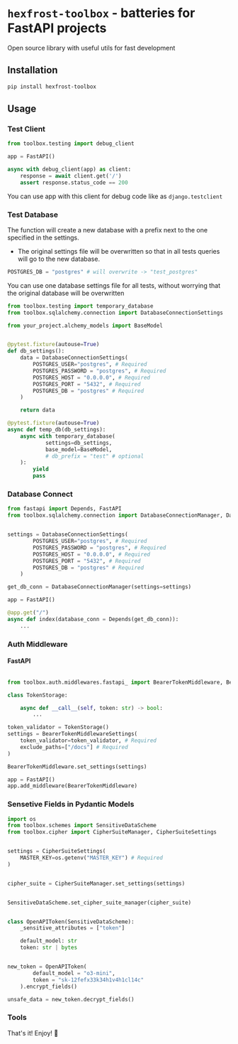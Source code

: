 # `hexfrost-toolbox` - batteries for FastAPI projects

Open source library with useful utils for fast development


## Installation

```bash
pip install hexfrost-toolbox
```

## Usage

### Test Client

```python
from toolbox.testing import debug_client

app = FastAPI()

async with debug_client(app) as client:
    response = await client.get('/')
    assert response.status_code == 200
```
You can use app with this client for debug code like as `django.testclient`


### Test Database

The function will create a new database with a prefix next to the one specified in the settings.


* The original settings file will be overwritten so that in all tests queries will go to the new database.

```python
POSTGRES_DB = "postgres" # will overwrite -> "test_postgres"
```

You can use one database settings file for all tests, without worrying that the original database will be overwritten

```python
from toolbox.testing import temporary_database
from toolbox.sqlalchemy.connection import DatabaseConnectionSettings

from your_project.alchemy_models import BaseModel


@pytest.fixture(autouse=True)
def db_settings():
    data = DatabaseConnectionSettings(
        POSTGRES_USER="postgres", # Required
        POSTGRES_PASSWORD = "postgres", # Required
        POSTGRES_HOST = "0.0.0.0", # Required
        POSTGRES_PORT = "5432", # Required
        POSTGRES_DB = "postgres" # Required
    )

    return data

@pytest.fixture(autouse=True)
async def temp_db(db_settings):
    async with temporary_database(
            settings=db_settings,
            base_model=BaseModel,
            # db_prefix = "test" # optional
    ):
        yield
        pass
```

### Database Connect

```python
from fastapi import Depends, FastAPI
from toolbox.sqlalchemy.connection import DatabaseConnectionManager, DatabaseConnectionSettings


settings = DatabaseConnectionSettings(
        POSTGRES_USER="postgres", # Required
        POSTGRES_PASSWORD = "postgres", # Required
        POSTGRES_HOST = "0.0.0.0", # Required
        POSTGRES_PORT = "5432", # Required
        POSTGRES_DB = "postgres" # Required
    )

get_db_conn = DatabaseConnectionManager(settings=settings)

app = FastAPI()

@app.get("/")
async def index(database_conn = Depends(get_db_conn)):
    ...
```

### Auth Middleware
#### FastAPI

```python

from toolbox.auth.middlewares.fastapi_ import BearerTokenMiddleware, BearerTokenMiddlewareSettings

class TokenStorage:

    async def __call__(self, token: str) -> bool:
        ...

token_validator = TokenStorage()
settings = BearerTokenMiddlewareSettings(
    token_validator=token_validator, # Required
    exclude_paths=["/docs"] # Required
)

BearerTokenMiddleware.set_settings(settings)

app = FastAPI()
app.add_middleware(BearerTokenMiddleware)

```
### Sensetive Fields in Pydantic Models

```python
import os
from toolbox.schemes import SensitiveDataScheme
from toolbox.cipher import CipherSuiteManager, CipherSuiteSettings


settings = CipherSuiteSettings(
    MASTER_KEY=os.getenv("MASTER_KEY") # Required
)


cipher_suite = CipherSuiteManager.set_settings(settings)


SensitiveDataScheme.set_cipher_suite_manager(cipher_suite)


class OpenAPIToken(SensitiveDataScheme):
    _sensitive_attributes = ["token"]

    default_model: str
    token: str | bytes


new_token = OpenAPIToken(
        default_model = "o3-mini",
        token = "sk-12fefx33k34h1v4h1cl14c"
    ).encrypt_fields()

unsafe_data = new_token.decrypt_fields()
```

### Tools



That's it! Enjoy! 🚀
